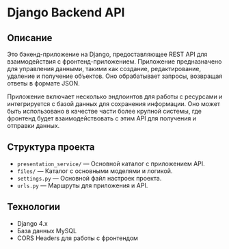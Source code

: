 # Django Backend API

## Описание
Это бэкенд-приложение на Django, предоставляющее REST API для взаимодействия с фронтенд-приложением. Приложение предназначено для управления данными, такими как создание, редактирование, удаление и получение объектов. Оно обрабатывает запросы, возвращая ответы в формате JSON.

Приложение включает несколько эндпоинтов для работы с ресурсами и интегрируется с базой данных для сохранения информации. Оно может быть использовано в качестве части более крупной системы, где фронтенд будет взаимодействовать с этим API для получения и отправки данных.

## Структура проекта
- `presentation_service/` — Основной каталог с приложением API.
- `files/` — Каталог с основными моделями и логикой.
- `settings.py` — Основной файл настроек проекта.
- `urls.py` — Маршруты для приложения и API.

## Технологии
- Django 4.x
- База данных MySQL
- CORS Headers для работы с фронтендом
